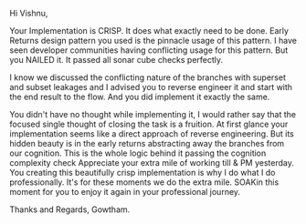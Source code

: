 Hi Vishnu,

Your Implementation is CRISP. It does what 
 exactly need to be done. Early Returns design pattern you used is the pinnacle usage of this pattern. I have seen developer communities having conflicting usage for this pattern. But you NAILED it. It passed all sonar cube checks perfectly.

I know we discussed the conflicting nature of the branches with superset and subset leakages and I advised you to reverse engineer it and start with the end result to the flow. And you did implement it exactly the same.

You didn't have no thought while implementing it, I would rather say that the focused single thought of closing the task is a fruition. At first glance your implementation seems like a direct approach of reverse engineering. But its hidden beauty is in the early returns abstracting away the branches from our cognition. This is the whole logic behind it passing the cognition complexity check Appreciate your extra mile of working till & PM yesterday. You creating this beautifully crisp implementation is why I do what I do professionally. It's for these moments we do the extra mile. SOAKin this moment for you to enjoy it again in your professional journey.

Thanks and Regards,
Gowtham.